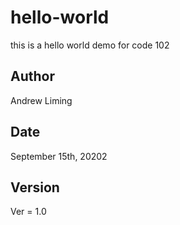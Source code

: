 # hello-world

this is a hello world demo for code 102

## Author

Andrew Liming

## Date

September 15th, 20202

## Version 

Ver = 1.0